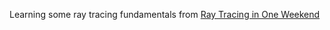 Learning some ray tracing fundamentals from [Ray Tracing in One Weekend](https://raytracing.github.io/books/RayTracingInOneWeekend.html)
